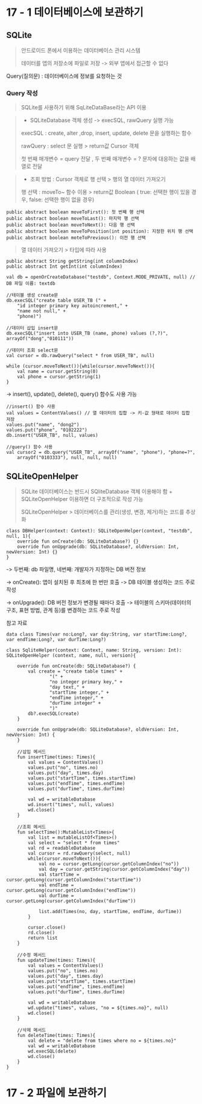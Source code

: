 # 17 - 1 데이터베이스에 보관하기

## SQLite

> 안드로이드 폰에서 이용하는 데이터베이스 관리 시스템
>
> 데이터를 앱의 저장소에 파일로 저장 -> 외부 앱에서 접근할 수 없다

Query(질의문) : 데이터베이스에 정보를 요청하는 것

### Query 작성

> SQLite를 사용하기 위해 SqLiteDataBase라는 API 이용

> * SQLiteDatabase 객체 생성 -> execSQL, rawQuery 실행 가능
>
> execSQL : create, alter ,drop, insert, update, delete 문을 실행하는 함수
>
> rawQuery : select 문 실행 > return값 Cursor 객체
>
> 첫 번째 매개변수 = query 전달 , 두 번째 매개변수 = ? 문자에 대응하는 값을 배열로 전달

> * 조회 방법 : Cursor 객체로 행 선택 > 행의 열 데이터 가져오기
>
> 행 선택 : moveTo~ 함수 이용 > return값 Boolean ( true: 선택한 행이 있을 경우, false: 선택한 행이 없을 경우)
~~~
public abstract boolean moveToFirst(): 첫 번째 행 선택
public abstract boolean moveToLast(): 마지막 행 선택
public abstract boolean moveToNext(): 다음 행 선택
public abstract boolean moveToPosition(int position): 지정한 위치 행 선택
public abstract boolean moteToPrevious(): 이전 행 선택
~~~

> 열 데이터 가져오기 > 타입에 따라 사용
~~~
public abstract String getString(int columnIndex)
public abstract Int getInt(int columnIndex)
~~~
~~~
val db = openOrCreateDatabase("testdb", Context.MODE_PRIVATE, null) // DB 파일 이름: textdb

//테이블 생성 create문
db.execSQL("create table USER_TB (" +
    "id integer primary key autoincrement," +
    "name not null," +
    "phone)")

//데이터 삽입 insert문
db.execSQL("insert into USER_TB (name, phone) values (?,?)", arrayOf("dong","010111"))

//데이터 조회 select문
val cursor = db.rawQuery("select * from USER_TB", null)

while (cursor.moveToNext()){while(cursor.moveToNext()){
    val name = cursor.getString(0)
    val phone = cursor.getString(1)
}
~~~

-> insert(), update(), delete(), query() 함수도 사용 가능
~~~
//insert() 함수 사용
val values = ContentValues() // 열 데이터의 집합 -> 키-값 형태로 데이터 집합 저장
values.put("name", "dong2")
values.put("phone", "0102222")
db.insert("USER_TB", null, values)

//query() 함수 사용
val cursor2 = db.query("USER_TB", arrayOf("name", "phone"), "phone=?",
    arrayOf("0103333"), null, null, null)
~~~

## SQLiteOpenHelper

> SQLite 데이터베이스는 반드시 SQliteDatabase 객체 이용해야 함 + SQLiteOpenHelper 이용하면 더 구조적으로 작성 가능
>
> SQLiteOpenHelper > 데이터베이스를 관리(생성, 변경, 제거)하는 코드를 추상화
~~~
class DBHelper(context: Context): SQLiteOpenHelper(context, "testdb", null, 1){
    override fun onCreate(db: SQLiteDatabase?) {}
    override fun onUpgrade(db: SQLiteDatabase?, oldVersion: Int, newVersion: Int) {}
}
~~~
-> 두번째: db 파일명, 네번째: 개발자가 지정하는 DB 버전 정보

-> onCreate(): 앱이 설치된 후 최초에 한 번만 호출 -> DB 테이블 생성하는 코드 주로 작성

-> onUpgrade(): DB 버전 정보가 변경될 때마다 호출 -> 테이블의 스키마(데이터의 구조, 표현 방법, 관계 등)를 변경하는 코드 주로 작성

참고 자료
~~~
data class Times(var no:Long?, var day:String, var startTime:Long?, var endTime:Long?, var durTime:Long?)

class SqliteHelper(context: Context, name: String, version: Int): SQLiteOpenHelper (context, name, null, version){

    override fun onCreate(db: SQLiteDatabase?) {
        val create = "create table times" +
                "(" +
                "no integer primary key," +
                "day text," +
                "startTime integer," +
                "endTime integer," +
                "durTime integer" +
                ")"
        db?.execSQL(create)
    }

    override fun onUpgrade(db: SQLiteDatabase?, oldVersion: Int, newVersion: Int) {
    }

    //삽입 메서드
    fun insertTime(times: Times){
        val values = ContentValues()
        values.put("no", times.no)
        values.put("day", times.day)
        values.put("startTime", times.startTime)
        values.put("endTime", times.endTime)
        values.put("durTime", times.durTime)

        val wd = writableDatabase
        wd.insert("times", null, values)
        wd.close()
    }

    //조회 메서드
    fun selectTime():MutableList<Times>{
        val list = mutableListOf<Times>()
        val select = "select * from times"
        val rd = readableDatabase
        val cursor = rd.rawQuery(select, null)
        while(cursor.moveToNext()){
            val no = cursor.getLong(cursor.getColumnIndex("no"))
            val day = cursor.getString(cursor.getColumnIndex("day"))
            val startTime = cursor.getLong(cursor.getColumnIndex("startTime"))
            val endTime = cursor.getLong(cursor.getColumnIndex("endTime"))
            val durTime = cursor.getLong(cursor.getColumnIndex("durTime"))

            list.add(Times(no, day, startTime, endTime, durTime))
        }

        cursor.close()
        rd.close()
        return list
    }

    //수정 메서드
    fun updateTime(times: Times){
        val values = ContentValues()
        values.put("no", times.no)
        values.put("day", times.day)
        values.put("startTime", times.startTime)
        values.put("endTime", times.endTime)
        values.put("durTime", times.durTime)

        val wd = writableDatabase
        wd.update("times", values, "no = ${times.no}", null)
        wd.close()
    }

    //삭제 메서드
    fun deleteTime(times: Times){
        val delete = "delete from times where no = ${times.no}"
        val wd = writableDatabase
        wd.execSQL(delete)
        wd.close()
    }
}
~~~

# 17 - 2 파일에 보관하기